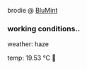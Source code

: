 brodie @ [BluMint](https://www.linkedin.com/company/blumint-io/)

<!--weather_start-->
### working conditions..

weather: haze 

temp: 19.53 °C 👕

<!--weather_end-->
